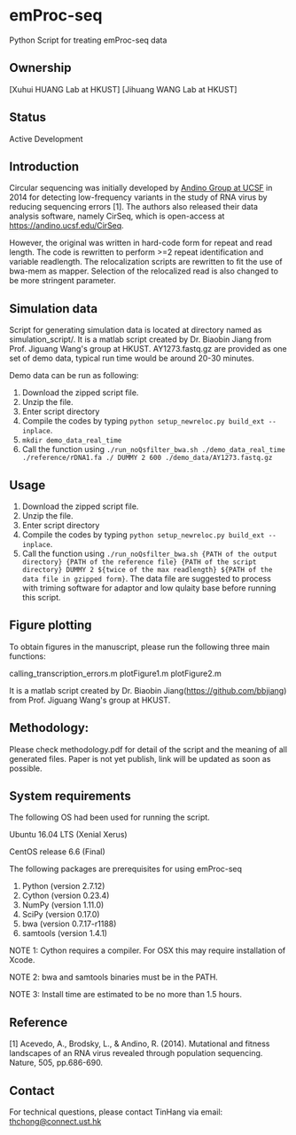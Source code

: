 # emProc-seq
Python Script for treating emProc-seq data

## Ownership
[Xuhui HUANG Lab at HKUST]
[Jihuang WANG Lab at HKUST]

## Status
Active Development

## Introduction
Circular sequencing was initially developed by [Andino Group at UCSF](https://andino.ucsf.edu/) in 2014 for detecting low-frequency variants in the study of RNA virus by reducing sequencing errors [1]. The authors also released their data analysis software, namely CirSeq, which is open-access at https://andino.ucsf.edu/CirSeq.

However, the original was written in hard-code form for repeat and read length. The code is rewritten to perform >=2 repeat identification and variable readlength. The relocalization scripts are rewritten to fit the use of bwa-mem as mapper. Selection of the relocalized read is also changed to be more stringent parameter.

## Simulation data

Script for generating simulation data is located at directory named as simulation_script/. It is a matlab script created by Dr. Biaobin Jiang from Prof. Jiguang Wang's group at HKUST. AY1273.fastq.gz are provided as one set of demo data, typical run time would be around 20-30 minutes.

Demo data can be run as following:

1. Download the zipped script file.
2. Unzip the file.
3. Enter script directory
3. Compile the codes by typing `python setup_newreloc.py build_ext --inplace`.
4. `mkdir demo_data_real_time`
5. Call the function using `./run_noQsfilter_bwa.sh ./demo_data_real_time ./reference/rDNA1.fa ./ DUMMY 2 600 ./demo_data/AY1273.fastq.gz `


## Usage
1. Download the zipped script file.
2. Unzip the file.
3. Enter script directory
3. Compile the codes by typing `python setup_newreloc.py build_ext --inplace`.
4. Call the function using `./run_noQsfilter_bwa.sh {PATH of the output directory} {PATH of the reference file} {PATH of the script directory} DUMMY 2 ${twice of the max readlength} ${PATH of the data file in gzipped form}`. The data file are suggested to process with triming software for adaptor and low qulaity base before running this script.

## Figure plotting

To obtain figures in the manuscript, please run the following three main functions:

calling_transcription_errors.m 
plotFigure1.m 
plotFigure2.m 

It is a matlab script created by Dr. Biaobin Jiang(https://github.com/bbjiang) from Prof. Jiguang Wang's group at HKUST.

## Methodology:

Please check methodology.pdf for detail of the script and the meaning of all generated files. Paper is not yet publish, link will be updated as soon as possible.

## System requirements

The following OS had been used for running the script.

Ubuntu 16.04 LTS (Xenial Xerus)

CentOS release 6.6 (Final)


The following packages are prerequisites for using emProc-seq

1. Python (version 2.7.12)    
2. Cython (version 0.23.4)   
3. NumPy (version 1.11.0)     
4. SciPy (version 0.17.0)    
5. bwa (version 0.7.17-r1188)   
6. samtools (version 1.4.1)

NOTE 1: Cython requires a compiler. For OSX this may require installation of Xcode.

NOTE 2: bwa and samtools binaries must be in the PATH.

NOTE 3: Install time are estimated to be no more than 1.5 hours.


## Reference
[1] Acevedo, A., Brodsky, L., & Andino, R. (2014). Mutational and fitness landscapes of an RNA virus revealed through population sequencing. Nature, 505, pp.686-690.

## Contact
For technical questions, please contact TinHang via email: thchong@connect.ust.hk


